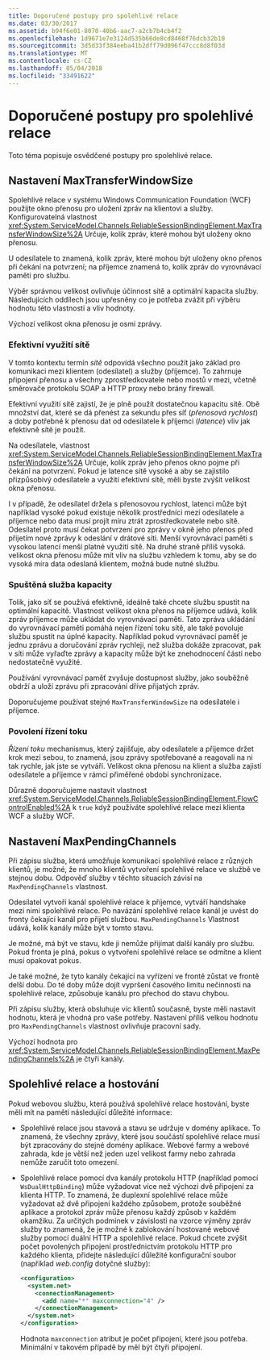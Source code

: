 ```yaml
---
title: Doporučené postupy pro spolehlivé relace
ms.date: 03/30/2017
ms.assetid: b94f6e01-8070-40b6-aac7-a2cb7b4cb4f2
ms.openlocfilehash: 1d9671e7e3124d535b66de8cd8468f76dcb32b10
ms.sourcegitcommit: 3d5d33f384eeba41b2dff79d096f47ccc8d8f03d
ms.translationtype: MT
ms.contentlocale: cs-CZ
ms.lasthandoff: 05/04/2018
ms.locfileid: "33491622"
---
```

# <a name="best-practices-for-reliable-sessions"></a>Doporučené postupy pro spolehlivé relace

Toto téma popisuje osvědčené postupy pro spolehlivé relace.

## <a name="setting-maxtransferwindowsize"></a>Nastavení MaxTransferWindowSize

Spolehlivé relace v systému Windows Communication Foundation (WCF) použijte okno přenosu pro uložení zpráv na klientovi a služby. Konfigurovatelná vlastnost <xref:System.ServiceModel.Channels.ReliableSessionBindingElement.MaxTransferWindowSize%2A> Určuje, kolik zpráv, které mohou být uloženy okno přenosu.

U odesílatele to znamená, kolik zpráv, které mohou být uloženy okno přenos při čekání na potvrzení; na příjemce znamená to, kolik zpráv do vyrovnávací paměti pro službu.

Výběr správnou velikost ovlivňuje účinnost sítě a optimální kapacita služby. Následujících oddílech jsou upřesněny co je potřeba zvážit při výběru hodnotu této vlastnosti a vliv hodnoty.

Výchozí velikost okna přenosu je osmi zprávy.

### <a name="efficient-use-of-the-network"></a>Efektivní využití sítě

V tomto kontextu termín *sítě* odpovídá všechno použít jako základ pro komunikaci mezi klientem (odesílatel) a služby (příjemce). To zahrnuje připojení přenosu a všechny zprostředkovatele nebo mostů v mezi, včetně směrovače protokolu SOAP a HTTP proxy nebo brány firewall.

Efektivní využití sítě zajistí, že je plně použít dostatečnou kapacitu sítě. Obě množství dat, které se dá přenést za sekundu přes síť (*přenosová rychlost*) a doby potřebné k přenosu dat od odesilatele k příjemci (*latence*) vliv jak efektivně sítě je použít.

Na odesílatele, vlastnost <xref:System.ServiceModel.Channels.ReliableSessionBindingElement.MaxTransferWindowSize%2A> Určuje, kolik zpráv jeho přenos okno pojme při čekání na potvrzení. Pokud je latence sítě vysoké a aby se zajistilo přizpůsobivý odesílatele a využití efektivní sítě, měli byste zvýšit velikost okna přenosu.

I v případě, že odesílatel držela s přenosovou rychlost, latenci může být například vysoké pokud existuje několik prostředníci mezi odesílatele a příjemce nebo data musí projít míru ztrát zprostředkovatele nebo sítě. Odesílatel proto musí čekat potvrzení pro zprávy v okně jeho přenos před přijetím nové zprávy k odeslání v drátové síti. Menší vyrovnávací paměti s vysokou latencí menší platné využití sítě. Na druhé straně příliš vysoká. velikost okna přenosu může mít vliv na službu vzhledem k tomu, aby se do vysoká míra data odeslaná klientem, možná bude nutné službu.

### <a name="running-the-service-to-capacity"></a>Spuštěná služba kapacity

Tolik, jako síť se používá efektivně, ideálně také chcete službu spustit na optimální kapacitě. Vlastnost velikost okna přenos na příjemce udává, kolik zpráv příjemce může ukládat do vyrovnávací paměti. Tato zpráva ukládání do vyrovnávací paměti pomáhá nejen řízení toku sítě, ale také povoluje službu spustit na úplné kapacity. Například pokud vyrovnávací paměť je jednu zprávu a doručování zpráv rychleji, než služba dokáže zpracovat, pak v síti může vyřaďte zprávy a kapacity může být ke znehodnocení části nebo nedostatečně využité.

Používání vyrovnávací paměť zvyšuje dostupnost služby, jako souběžně obdrží a uloží zprávu při zpracování dříve přijatých zpráv.

Doporučujeme používat stejné `MaxTransferWindowSize` na odesílatele i příjemce.

### <a name="enabling-flow-control"></a>Povolení řízení toku

*Řízení toku* mechanismus, který zajišťuje, aby odesílatele a příjemce držet krok mezi sebou, to znamená, jsou zprávy spotřebované a reagovali na ni tak rychle, jak jste se vytváří. Velikost okna přenosu na klient a služba zajistí odesílatele a příjemce v rámci přiměřené období synchronizace.

Důrazně doporučujeme nastavit vlastnost <xref:System.ServiceModel.Channels.ReliableSessionBindingElement.FlowControlEnabled%2A> k `true` když používáte spolehlivé relace mezi klienta WCF a služby WCF.

## <a name="setting-maxpendingchannels"></a>Nastavení MaxPendingChannels

Při zápisu služba, která umožňuje komunikaci spolehlivé relace z různých klientů, je možné, že mnoho klientů vytvoření spolehlivé relace ve službě ve stejnou dobu. Odpověď služby v těchto situacích závisí na `MaxPendingChannels` vlastnost.

Odesílatel vytvoří kanál spolehlivé relace k příjemce, vytváří handshake mezi nimi spolehlivé relace. Po navázání spolehlivé relace kanál je uvést do fronty čekající kanál pro přijetí službou. `MaxPendingChannels` Vlastnost udává, kolik kanály může být v tomto stavu.

Je možné, má být ve stavu, kde ji nemůže přijímat další kanály pro službu. Pokud fronta je plná, pokus o vytvoření spolehlivé relace se odmítne a klient musí opakovat pokus.

Je také možné, že tyto kanály čekající na vyřízení ve frontě zůstat ve frontě delší dobu. Do té doby může dojít vypršení časového limitu nečinnosti na spolehlivé relace, způsobuje kanálu pro přechod do stavu chybou.

Při zápisu služby, která obsluhuje víc klientů současně, byste měli nastavit hodnotu, která je vhodná pro vaše potřeby. Nastavení příliš velkou hodnotu pro `MaxPendingChannels` vlastnost ovlivňuje pracovní sady.

Výchozí hodnota pro <xref:System.ServiceModel.Channels.ReliableSessionBindingElement.MaxPendingChannels%2A> je čtyři kanály.

## <a name="reliable-sessions-and-hosting"></a>Spolehlivé relace a hostování

Pokud webovou službu, která používá spolehlivé relace hostování, byste měli mít na paměti následující důležité informace:

- Spolehlivé relace jsou stavová a stavu se udržuje v domény aplikace. To znamená, že všechny zprávy, které jsou součástí spolehlivé relace musí být zpracovány do stejné domény aplikace. Webové farmy a webové zahrada, kde je větší než jeden uzel velikost farmy nebo zahrada nemůže zaručit toto omezení.

- Spolehlivé relace pomocí dva kanály protokolu HTTP (například pomocí `WsDualHttpBinding`) může vyžadovat více než výchozí dvě připojení za klienta HTTP. To znamená, že duplexní spolehlivé relace může vyžadovat až dvě připojení každého způsobem, protože souběžné aplikace a protokol zpráv může přenosu každý způsob v každém okamžiku. Za určitých podmínek v závislosti na vzorce výměny zpráv služby to znamená, že je možné k zablokování hostované webové služby pomocí duální HTTP a spolehlivé relace. Pokud chcete zvýšit počet povolených připojení prostřednictvím protokolu HTTP pro každého klienta, přidejte následující důležité konfigurační soubor (například *web.config* dotyčné služby):

  ```xml
  <configuration>
    <system.net>
      <connectionManagement>
        <add name="*" maxconnection="4" />
      </connectionManagement>
    </system.net>
  </configuration>
  ```

  Hodnota `maxconnection` atribut je počet připojení, které jsou potřeba. Minimální v takovém případě by měl být čtyři připojení.

